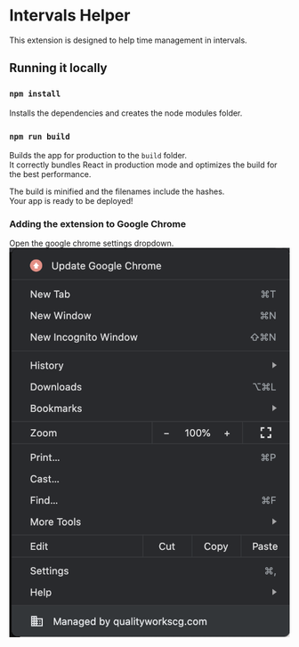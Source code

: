 # Intervals Helper

This extension is designed to help time management in intervals.

## Running it locally

### `npm install`

Installs the dependencies and creates the node modules folder.<br />

### `npm run build`

Builds the app for production to the `build` folder.<br />
It correctly bundles React in production mode and optimizes the build for the best performance.

The build is minified and the filenames include the hashes.<br />
Your app is ready to be deployed!


### Adding the extension to Google Chrome

Open the google chrome settings dropdown.
![Instructions Step 1 Picture](InstructionsStep1.png)
